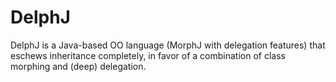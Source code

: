 DelphJ
======

DelphJ is a Java-based OO language (MorphJ with delegation features) that eschews inheritance completely, in favor of a combination of class morphing and (deep) delegation.
